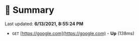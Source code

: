 # 📖 Summary
Last updated: **6/13/2021, 8:55:24 PM**

- `GET` [https://google.com](https://google.com) - **Up** (138ms)
